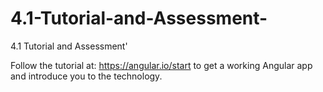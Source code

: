 # 4.1-Tutorial-and-Assessment-
4.1 Tutorial and Assessment'

Follow the tutorial at: https://angular.io/start to get a working Angular app and introduce you to the technology.
